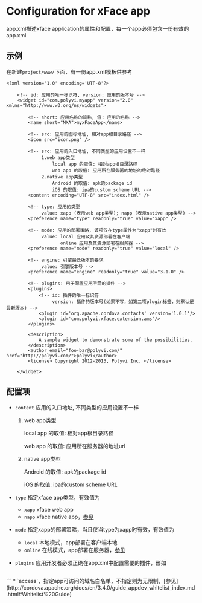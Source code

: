 # Configuration for xFace app
app.xml描述xface application的属性和配置，每一个app必须包含一份有效的app.xml
## 示例
在新建`project/www/`下面，有一份app.xml模板供参考

```
<?xml version='1.0' encoding='UTF-8'?>

    <!-- id: 应用的唯一标识符, version: 应用的版本号 -->
    <widget id="com.polyvi.myapp" version="2.0" xmlns="http://www.w3.org/ns/widgets">

        <!-- short: 应用名称的简称, 值: 应用的名称 -->
        <name short="MXA">myxFaceApp</name>

        <!-- src: 应用的图标地址, 相对app根目录路径 -->
        <icon src="icon.png" />

        <!-- src: 应用的入口地址, 不同类型的应用设置不一样
             1.web app类型
                 local app 的取值: 相对app根目录路径
                 web app 的取值: 应用所在服务器的地址的绝对路径
             2.native app类型
                 Android 的取值: apk的package id
                 iOS 的取值: ipa的custom scheme URL -->
        <content encoding="UTF-8" src="index.html" />

        <!-- type: 应用的类型
             value: xapp (表示web app类型); napp (表示native app类型) -->
        <preference name="type" readonly="true" value="xapp" />

        <!-- mode: 应用的部署策略, 该项仅在type属性为"xapp"时有效
             value: local 应用及其资源部署在客户端
                    online 应用及其资源部署在服务器 -->
        <preference name="mode" readonly="true" value="local" />

        <!-- engine: 引擎最低版本的要求
             value: 引擎版本号 -->
        <preference name="engine" readonly="true" value="3.1.0" />

        <!-- plugins: 用于配置应用所需的插件 -->
        <plugins>
            <!-- id: 插件的唯一标识符
                 version: 插件的版本号(如果不写，如第二项plugin标签，则默认是最新版本) -->
            <plugin id='org.apache.cordova.contacts' version='1.0.1'/>
            <plugin id='com.polyvi.xface.extension.ams'/>
        </plugins>

        <description>
            A sample widget to demonstrate some of the possibilities.
        </description>
        <author email="foo-bar@polyvi.com/" href="http://polyvi.com/">polyvi</author>
        <license> Copyright 2012-2013, Polyvi Inc. </license>

    </widget>
```
## 配置项
* `content` 应用的入口地址, 不同类型的应用设置不一样

   1. web app类型

      local app 的取值: 相对app根目录路径

      web app 的取值: 应用所在服务器的地址url

   2. native app类型

      Android 的取值: apk的package id

      iOS 的取值: ipa的custom scheme URL

* `type` 指定xface app类型，有效值为
   * `xapp`  xface web app
   * `napp`  xface native app，[参见](http://polyvi.github.io/openxface/guide/xFace/ams/xface_ams_native_apps.html)
* `mode` 指定xapp的部署策略，当且仅当type为xapp时有效，有效值为
   * `local` 本地模式，app部署在客户端本地
   * `online` 在线模式，app部署在服务器，[参见](http://polyvi.github.io/openxface/guide/xFace/ams/xface_online_app_en.html)
* `plugins` 应用开发者必须正确在app.xml中配置需要的插件，形如

   ```
<plugins>
    <plugin id="org.apache.cordova.contacts"/>
    <plugin id="org.apache.cordova.device"/>
    <plugin id="org.apache.cordova.statusbar"/>
    <plugin id="com.polyvi.xface.extension.security"/>
    <plugin id="com.polyvi.xface.extension.uppay"/>
</plugins>
   ```
* `access`，指定app可访问的域名白名单，不指定则为无限制，[参见](http://cordova.apache.org/docs/en/3.4.0/guide_appdev_whitelist_index.md.html#Whitelist%20Guide)